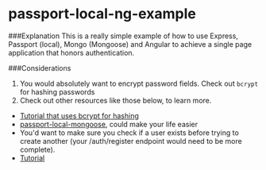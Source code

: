 passport-local-ng-example
=========================

###Explanation
This is a really simple example of how to use Express, Passport (local), Mongo (Mongoose) and Angular to achieve a single page application that honors authentication.

###Considerations
1. You would absolutely want to encrypt password fields. Check out `bcrypt` for hashing passwords
1. Check out other resources like those below, to learn more.
  * [Tutorial that uses bcrypt for hashing](http://devsmash.com/blog/password-authentication-with-mongoose-and-bcrypt)
  * [passport-local-mongoose](https://github.com/saintedlama/passport-local-mongoose), could make your life easier
  * You'd want to make sure you check if a user exists before trying to create another (your /auth/register endpoint would need to be more complete).
  * [Tutorial](http://code.tutsplus.com/tutorials/authenticating-nodejs-applications-with-passport--cms-21619)

